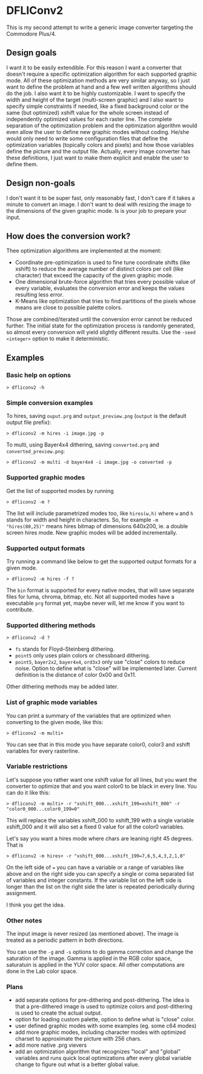 DFLIConv2
=========
This is my second attempt to write a generic image converter targeting the Commodore Plus/4.

## Design goals
I want it to be easily extendible. For this reason I want a converter that doesn't require a specific optimization algorithm 
for each supported graphic mode. All of these optimization methods are very similar anyway, so I just want to define the problem 
at hand and a few well written algorithms should do the job. I also want it to be highly customizable. I want to specify the 
width and height of the target (multi-screen graphic) and I also want to specify simple constraints if needed, like a fixed 
background color or the same (but optimized) xshift value for the whole screen instead of independently optimized values for
each raster line. The complete separation of the optimization problem and the optimization algorithm would even allow the user
to define new graphic modes without coding. He/she would only need to write some configuration files that define the optimization 
variables (topically colors and pixels) and how those variables define the picture and the output file. Actually, every image 
converter has these definitions, I just want to make them explicit and enable the user to define them.

## Design non-goals

I don't want it to be super fast, only reasonably fast, I don't care if it takes a minute to convert an image.
I don't want to deal with resizing the image to the dimensions of the given graphic mode. Is is your job to prepare your input.

## How does the conversion work?

Thee optimization algorithms are implemented at the moment:

 * Coordinate pre-optimization is used to fine tune coordinate shifts (like xshift) to reduce the average number of distinct colors per cell (like character) that exceed the capacity of the given graphic mode.
 * One dimensional brute-force algorithm that tries every possible value of every variable, evaluates the conversion error and keeps the values resulting less error.
 * K-Means like optimization that tries to find partitions of the pixels whose means are close to possible palette colors.

Those are combined/iterated until the conversion error cannot be reduced further.
The initial state for the optimization process is randomly generated, so almost every conversion will yield slightly different results. Use the `-seed <integer>` option to make it deterministic.

## Examples 

### Basic help on options

`> dfliconv2 -h`

### Simple conversion examples

To hires, saving `ouput.prg` and `output_preview.png` (`output` is the default output file prefix):

`> dfliconv2 -m hires -i image.jpg -p`

To multi, using Bayer4x4 dithering, saving `converted.prg` and `converted_preview.png`:

`> dfliconv2 -m multi -d bayer4x4 -i image.jpg -o converted -p`

### Supported graphic modes

Get the list of supported modes by running

`> dfliconv2 -m ?`

The list will include parametrized modes too, like `hires(w,h)` where `w` and `h` stands for width and height in characters.
So, for example `-m "hires(80,25)"` means hires bitmap of dimensions 640x200, ie. a double screen hires mode.
New graphic modes will be added incrementally.

### Supported output formats

Try running a command like below to get the supported output formats for a given mode.

`> dfliconv2 -m hires -f ?`

The `bin` format is supported for every native modes, that will save separate files for luma, chroma, bitmap, etc.
Not all supported modes have a executable `prg` format yet, maybe never will, let me know if you want to contribute.

### Supported dithering methods

`> dfliconv2 -d ?`

 * `fs` stands for Floyd–Steinberg dithering.
 * `point5` only uses plain colors or chessboard dithering. 
 * `point5`, `bayer2x2`, `bayer4x4`, `ord3x3` only use "close" colors to reduce noise. Option to define what is "close" will be implemented later. Current definition is the distance of color 0x00 and 0x11.

Other dithering methods may be added later.

### List of graphic mode variables

You can print a summary of the variables that are optimized when converting to the given mode, like this:

`> dfliconv2 -m multi+`

You can see that in this mode you have separate color0, color3 and xshift variables for every rasterline.

### Variable restrictions

Let's suppose you rather want one xshift value for all lines, but you want the converter to optimize that
and you want color0 to be black in every line. You can do it like this:

`> dfliconv2 -m multi+ -r "xshift_000...xshift_199=xshift_000" -r "color0_000...color0_199=0"`

This will replace the variables xshift_000 to xshift_199 with a single variable xshift_000 and it will also set 
a fixed 0 value for all the color0 variables.

Let's say you want a hires mode where chars are leaning right 45 degrees. That is

`> dfliconv2 -m hires+ -r "xshift_000...xshift_199=7,6,5,4,3,2,1,0"`

On the left side of `=` you can have a variable or a range of variables like above and on the right side you can specify a 
single or coma separated list of variables and integer constants. If the variable list on the left side is longer than the list 
on the right side the later is repeated periodically during assignment.

I think you get the idea.

### Other notes

The input image is never resized (as mentioned above). The image is treated as a periodic pattern in both directions.

You can use the `-g` and `-s` options to do gamma correction and change the saturation of the image. Gamma is applied in the RGB color space, saturatuin is applied in the YUV color space. All other computations are done in the Lab color space.

### Plans

 * add separate options for pre-dithering and post-dithering. The idea is that a pre-dithered image is used to optimize colors and post-dithering is used to create the actual output.
 * option for loading custom palette, option to define what is "close" color.
 * user defined graphic modes with some examples (eg. some c64 modes)
 * add more graphic modes, including character modes with optimized charset to approximate the picture with 256 chars.
 * add more native .prg vievers
 * add an optimization algorithm that recognizes "local" and "global" variables and runs quick local optimizations after every global variable change to figure out what is a better global value.
